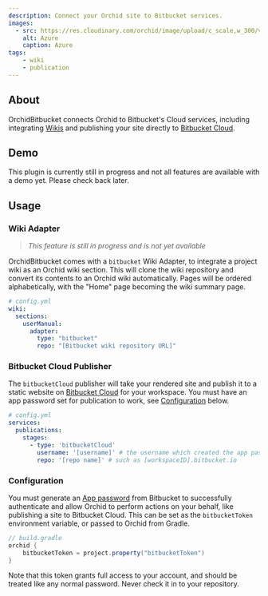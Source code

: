 ```yaml
---
description: Connect your Orchid site to Bitbucket services.
images:
  - src: https://res.cloudinary.com/orchid/image/upload/c_scale,w_300/v1558903947/plugins/bitbucket.png
    alt: Azure
    caption: Azure
tags:
    - wiki
    - publication
---
```


## About

OrchidBitbucket connects Orchid to Bitbucket's Cloud services, including integrating 
[Wikis](https://confluence.atlassian.com/bitbucket/wikis-221449748.html) and publishing your site directly to 
[Bitbucket Cloud](https://confluence.atlassian.com/bitbucket/publishing-a-website-on-bitbucket-cloud-221449776.html).

## Demo

This plugin is currently still in progress and not all features are available with a demo yet. Please check back later.

## Usage

### Wiki Adapter

> _This feature is still in progress and is not yet available_

OrchidBitbucket comes with a `bitbucket` Wiki Adapter, to integrate a project wiki as an Orchid wiki section. This will
clone the wiki repository and convert its contents to an Orchid wiki automatically. Pages will be ordered 
alphabetically, with the "Home" page becoming the wiki summary page.

```yaml
# config.yml
wiki: 
  sections:
    userManual:
      adapter: 
        type: "bitbucket"
        repo: "[Bitbucket wiki repository URL]"
```

### Bitbucket Cloud Publisher

The `bitbucketCloud` publisher will take your rendered site and publish it to a static website on 
[Bitbucket Cloud](https://confluence.atlassian.com/bitbucket/publishing-a-website-on-bitbucket-cloud-221449776.html) for
your workspace. You must have an app password set for publication to work, see [Configuration](#configuration) below.

```yaml
# config.yml
services:
  publications:
    stages:
      - type: 'bitbucketCloud'
        username: '[username]' # the username which created the app password
        repo: '[repo name]' # such as [workspaceID].bitbucket.io
```

### Configuration

You must generate an [App password](https://confluence.atlassian.com/bitbucket/app-passwords-828781300.html) from 
Bitbucket to successfully authenticate and allow Orchid to perform actions on your behalf, like publishing a site to
Bitbucket Cloud. This can be set as the `bitbucketToken` environment variable, or passed to Orchid from Gradle.

```groovy
// build.gradle
orchid {
    bitbucketToken = project.property("bitbucketToken")
}
```

Note that this token grants full access to your account, and should be treated like any normal password. Never check it 
in to your repository.
